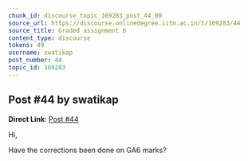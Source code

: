 ```yaml
---
chunk_id: discourse_topic_169283_post_44_00
source_url: https://discourse.onlinedegree.iitm.ac.in/t/169283/44
source_title: Graded assignment 6
content_type: discourse
tokens: 49
username: swatikap
post_number: 44
topic_id: 169283
---
```


## Post #44 by swatikap

**Direct Link**: [Post #44](https://discourse.onlinedegree.iitm.ac.in/t/169283/44)

Hi,

Have the corrections been done on GA6 marks?
